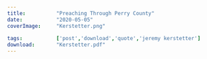 ```yaml
---
title:          "Preaching Through Perry County"
date:           "2020-05-05"
coverImage:     "Kerstetter.png"
 
tags:           ['post','download','quote','jeremy kerstetter']
download:       "Kerstetter.pdf" 
---
```

